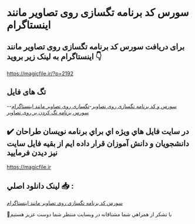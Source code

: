 # سورس کد برنامه تگسازی روی تصاویر مانند اینستاگرام

## برای دریافت سورس کد برنامه تگسازی روی تصاویر مانند اینستاگرام به لینک زیر بروید 👇

https://magicfile.ir/?p=2192

## تگ های فایل

-[سورس و کد برنامه تگسازی روی تصاویر](https://magicfile.ir/product/%d8%b3%d9%88%d8%b1%d8%b3-%d9%88-%da%a9%d8%af-%d8%a8%d8%b1%d9%86%d8%a7%d9%85%d9%87-%d8%aa%da%af%d8%b3%d8%a7%d8%b2%db%8c-%d8%b1%d9%88%db%8c-%d8%aa%d8%b5%d8%a7%d9%88%db%8c%d8%b1-%d9%85%d8%a7%d9%86%d9%86%d8%af-%d8%a7%db%8c%d9%86%d8%b3%d8%aa%d8%a7%da%af%d8%b1%d8%a7%d9%85/)-[تگسازی روی تصاویر مانند اینستاگرام](https://magicfile.ir/product/%d8%b3%d9%88%d8%b1%d8%b3-%d9%88-%da%a9%d8%af-%d8%a8%d8%b1%d9%86%d8%a7%d9%85%d9%87-%d8%aa%da%af%d8%b3%d8%a7%d8%b2%db%8c-%d8%b1%d9%88%db%8c-%d8%aa%d8%b5%d8%a7%d9%88%db%8c%d8%b1-%d9%85%d8%a7%d9%86%d9%86%d8%af-%d8%a7%db%8c%d9%86%d8%b3%d8%aa%d8%a7%da%af%d8%b1%d8%a7%d9%85/)-[سورس برنامه تگ کردن بر روی تصاویر](https://magicfile.ir/product/%d8%b3%d9%88%d8%b1%d8%b3-%d9%88-%da%a9%d8%af-%d8%a8%d8%b1%d9%86%d8%a7%d9%85%d9%87-%d8%aa%da%af%d8%b3%d8%a7%d8%b2%db%8c-%d8%b1%d9%88%db%8c-%d8%aa%d8%b5%d8%a7%d9%88%db%8c%d8%b1-%d9%85%d8%a7%d9%86%d9%86%d8%af-%d8%a7%db%8c%d9%86%d8%b3%d8%aa%d8%a7%da%af%d8%b1%d8%a7%d9%85/)

## ✔️ در سايت فايل هاي ويژه اي براي برنامه نويسان طراحان دانشجويان و دانش آموزان قرار داده ايم از بقيه فايل سايت نيز ديدن فرماييد

https://magicfile.ir


## لينک دانلود اصلي 📥 :

[سورس کد برنامه تگسازی روی تصاویر مانند اینستاگرام](https://magicfile.ir/product/%d8%b3%d9%88%d8%b1%d8%b3-%d9%88-%da%a9%d8%af-%d8%a8%d8%b1%d9%86%d8%a7%d9%85%d9%87-%d8%aa%da%af%d8%b3%d8%a7%d8%b2%db%8c-%d8%b1%d9%88%db%8c-%d8%aa%d8%b5%d8%a7%d9%88%db%8c%d8%b1-%d9%85%d8%a7%d9%86%d9%86%d8%af-%d8%a7%db%8c%d9%86%d8%b3%d8%aa%d8%a7%da%af%d8%b1%d8%a7%d9%85/) 


🙏با تشکر از همراهي شما مشتاقانه در وبسایت منتظر شما دوست عزیز هستیم

